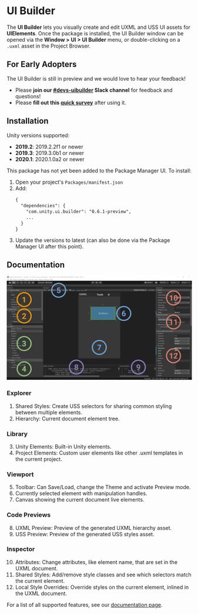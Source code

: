 # UI Builder

The **UI Builder** lets you visually create and edit UXML and USS UI assets for **UIElements**. Once the package is installed, the UI Builder window can be opened via the **Window > UI > UI Builder** menu, or double-clicking on a `.uxml` asset in the Project Browser.

## For Early Adopters

The UI Builder is still in preview and we would love to hear your feedback!

- Please **join our [#devs-uibuilder](https://unity.slack.com/archives/CJ3TX00QJ) Slack channel** for feedback and questions!
- Please **fill out this [quick survey](https://docs.google.com/forms/d/e/1FAIpQLSeuzRT8BZQbORCXJUl_CdCMpdgyu5ZJfE3yQldTNU77LfnFgw/viewform)** after using it.

## Installation

Unity versions supported:
- **2019.2**: 2019.2.2f1 or newer
- **2019.3**: 2019.3.0b1 or newer
- **2020.1**: 2020.1.0a2 or newer

This package has not yet been added to the Package Manager UI. To install:
1. Open your project's `Packages/manifest.json`
1. Add:
    ```
    {
      "dependencies": {
        "com.unity.ui.builder": "0.6.1-preview",
        ...
      }
    }
    ```
1. Update the versions to latest (can also be done via the Package Manager UI after this point).

## Documentation

![UI Builder Main Window](Documentation~/UIBuilderAnnotatedMainWindow.png)

### Explorer
1. Shared Styles: Create USS selectors for sharing common styling between multiple elements.
2. Hierarchy: Current document element tree.
### Library
3. Unity Elements: Built-in Unity elements.
4. Project Elements: Custom user elements like other .uxml templates in the current project.
### Viewport
5. Toolbar: Can Save/Load, change the Theme and activate Preview mode.
6. Currently selected element with manipulation handles.
7. Canvas showing the current document live elements.
### Code Previews
8. UXML Preview: Preview of the generated UXML hierarchy asset.
9. USS Preview: Preview of the generated USS styles asset.
### Inspector
10. Attributes: Change attributes, like element name, that are set in the UXML document.
11. Shared Styles: Add/remove style classes and see which selectors match the current element.
12. Local Style Overrides: Override styles on the current element, inlined in the UXML document.

For a list of all supported features, see our [documentation page](Documentation~/UI.Builder.md).
